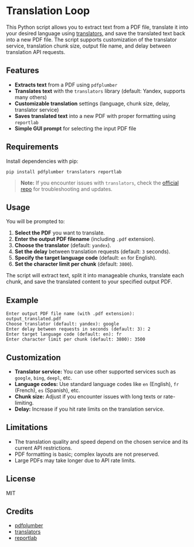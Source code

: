 # Translation Loop

This Python script allows you to extract text from a PDF file, translate it into your desired language using [translators](https://github.com/UlionTse/translators), and save the translated text back into a new PDF file. The script supports customization of the translator service, translation chunk size, output file name, and delay between translation API requests.

## Features

- **Extracts text** from a PDF using `pdfplumber`
- **Translates text** with the `translators` library (default: Yandex, supports many others)
- **Customizable translation** settings (language, chunk size, delay, translator service)
- **Saves translated text** into a new PDF with proper formatting using `reportlab`
- **Simple GUI prompt** for selecting the input PDF file

## Requirements

Install dependencies with pip:

```
pip install pdfplumber translators reportlab
```

> **Note:** If you encounter issues with `translators`, check the [official repo](https://github.com/UlionTse/translators) for troubleshooting and updates.

## Usage

You will be prompted to:

1. **Select the PDF** you want to translate.
2. **Enter the output PDF filename** (including `.pdf` extension).
3. **Choose the translator** (default: `yandex`).
4. **Set the delay** between translation requests (default: `3` seconds).
5. **Specify the target language code** (default: `en` for English).
6. **Set the character limit per chunk** (default: `3800`).

The script will extract text, split it into manageable chunks, translate each chunk, and save the translated content to your specified output PDF.

## Example

```
Enter output PDF file name (with .pdf extension): output_translated.pdf
Choose translator (default: yandex): google
Enter delay between requests in seconds (default: 3): 2
Enter target language code (default: en): fr
Enter character limit per chunk (default: 3800): 3500
```

## Customization

- **Translator service:** You can use other supported services such as `google`, `bing`, `deepl`, etc.
- **Language codes:** Use standard language codes like `en` (English), `fr` (French), `es` (Spanish), etc.
- **Chunk size:** Adjust if you encounter issues with long texts or rate-limiting.
- **Delay:** Increase if you hit rate limits on the translation service.

## Limitations

- The translation quality and speed depend on the chosen service and its current API restrictions.
- PDF formatting is basic; complex layouts are not preserved.
- Large PDFs may take longer due to API rate limits.

## License

MIT

## Credits

- [pdfplumber](https://github.com/jsvine/pdfplumber)
- [translators](https://github.com/UlionTse/translators)
- [reportlab](https://pypi.org/project/reportlab/)
